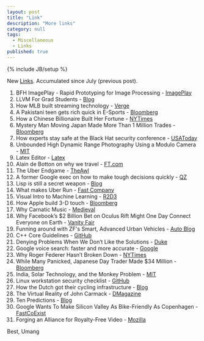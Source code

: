 ```yaml
---
layout: post
title: "Link"
description: "More links"
category: null
tags: 
  - Miscellaneous
  - Links
published: true
---
```


{% include JB/setup %}

New [Links](../../../tags/#Links-ref). Accumulated since July (previous post).

1. BFH ImagePlay - Rapid Prototyping for Image Processing - [ImagePlay](http://imageplay.io/)
2. LLVM For Grad Students - [Blog](http://adriansampson.net/blog/llvm.html)
3. How MLB built streaming technology - [Verge](http://www.theverge.com/2015/8/4/9090897/mlb-bam-live-streaming-internet-tv-nhl-hbo-now-espn)
4. A Pakistani teen gets rich quick in E-Sports - [Bloomberg](http://www.bloomberg.com/graphics/2015-pakistani-teens-esport-dream/)
5. How a Chinese Billionaire Built Her Fortune - [NYTimes](http://www.nytimes.com/2015/08/02/business/international/how-zhou-qunfei-a-chinese-billionaire-built-her-fortune.html?_r=0)
6. Mystery Man Moving Japan Made More Than 1 Million Trades - [Bloomberg](http://www.bloomberg.com/news/articles/2014-09-25/mystery-man-moving-japan-made-more-than-1-million-trades)
7. How experts stay safe at the Black Hat security conference - [USAToday](http://www.usatoday.com/story/tech/2015/08/03/black-hat-defcon-computer-security/31016809/)
8. Unbounded High Dynamic Range Photography Using a Modulo Camera - [MIT](http://www.media.mit.edu/research/highlights/unbounded-high-dynamic-range-photography-using-modulo-camera)
9. Latex Editor - [Latex](http://tex.s2cms.ru/page/)
10. Alain de Botton on why we travel - [FT.com](http://www.ft.com/cms/s/2/f6653b82-4023-11e5-9abe-5b335da3a90e.html#slide0)
11. The Uber Endgame - [TheAwl](http://www.theawl.com/2015/08/ubiquity)
12. A former Google exec on how to make tough decisions quickly - [QZ](http://qz.com/465060/the-art-of-knowing-when-to-make-a-decision/)
13. Lisp is still a secret weapon - [Blog](http://kep.io/is-lisp-still-a-secret-weapon/)
14. What makes Uber Run - [Fast Company]( http://www.fastcompany.com/3050250/what-makes-uber-run)
15. Visual Intro to Machine Learning  - [R2D3](http://www.r2d3.us/visual-intro-to-machine-learning-part-1/)
16. How Apple build 3-D touch - [Bloomberg](http://www.bloomberg.com/features/2015-how-apple-built-3d-touch-iphone-6s/)
17. Why Carnatic Music - [Medieval](http://www.medieval.org/music/world/carnatic/cmc.html)
18. Why Facebook’s $2 Billion Bet on Oculus Rift Might One Day Connect Everyone on Earth - [Vanity Fair](http://www.vanityfair.com/news/2015/09/oculus-rift-mark-zuckerberg-cover-story-palmer-luckey)
19. Funning around with ZF's Smart, Advanced Urban Vehicles - [Auto Blog](http://www.autoblog.com/2015/08/28/zf-smart-advanced-urban-vehicle/)
20. C++ Core Guidelines - [GitHub](https://github.com/isocpp/CppCoreGuidelines/blob/master/CppCoreGuidelines.md)
21. Denying Problems When We Don’t Like the Solutions - [Duke](https://today.duke.edu/2014/11/solutionaversion)
22. Google voice search: faster and more accurate - [Google](http://googleresearch.blogspot.in/2015/09/google-voice-search-faster-and-more.html)
23. Why Roger Federer Hasn’t Broken Down - [NYTimes](http://www.newyorker.com/news/sporting-scene/why-roger-federer-hasnt-broken-down)
24. While Many Panicked, Japanese Day Trader Made $34 Million - [Bloomberg](http://www.bloomberg.com/news/articles/2015-08-28/while-many-panicked-japanese-day-trader-made-34-million)
25. India, Solar Technology, and the Monkey Problem - [MIT](http://www.technologyreview.com/news/540016/india-solar-technology-and-the-monkey-problem/)
26. Linux workstation security checklist - [GitHub](https://github.com/lfit/itpol/blob/master/linux-workstation-security.md)
27. How the Dutch got their cycling infrastructure - [Blog](https://bicycledutch.wordpress.com/2011/10/20/how-the-dutch-got-their-cycling-infrastructure/)
28. The Virtual Reality of John Carmack - [DMagazine](http://www.dmagazine.com/publications/d-ceo/2015/september/virtual-reality-of-john-carmack)
29. Ten Predictions - [Blog](https://sites.google.com/site/steveyegge2/ten-predictions)
30. Google Wants To Make Silicon Valley As Bike-Friendly As Copenhagen - [FastCoExist](http://www.fastcoexist.com/3050776/google-wants-to-make-silicon-valley-as-bike-friendly-as-copenhagen)
31. Forging an Alliance for Royalty-Free Video - [Mozilla](https://blog.mozilla.org/blog/2015/09/01/forging-an-alliance-for-royalty-free-video/)

Best, Umang
